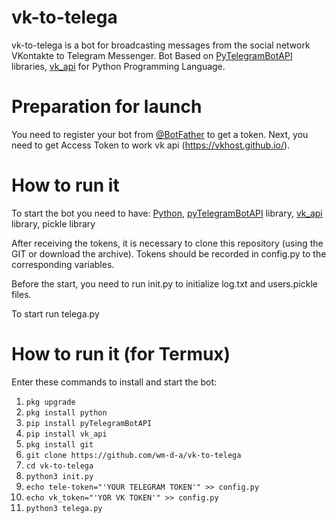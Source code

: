 # vk-to-telega
vk-to-telega is a bot for broadcasting messages from the social network VKontakte to Telegram Messenger. Bot Based on [PyTelegramBotAPI](https://github.com/eternnoir/pyTelegramBotAPI) libraries, [vk_api](https://github.com/python273/vk_api) for Python Programming Language.

# Preparation for launch

You need to register your bot from [@BotFather](https://t.me/botfather#:~:text=BotFather%20is%20the%20one%20bot,BotFather%20right%20away.) to get a token. Next, you need to get Access Token to work vk api (https://vkhost.github.io/).

# How to run it
To start the bot you need to have: [Python](https://www.python.org/), [pyTelegramBotAPI](https://pypi.org/project/pyTelegramBotAPI/) library, [vk_api](https://pypi.org/project/vk-api/) library, pickle library

After receiving the tokens, it is necessary to clone this repository (using the GIT or download the archive). Tokens should be recorded in config.py to the corresponding variables.

Before the start, you need to run init.py to initialize log.txt and users.pickle files.

To start run telega.py

# How to run it (for Termux)
Enter these commands to install and start the bot:

 1. `pkg upgrade`
 2. `pkg install python`
 3. `pip install pyTelegramBotAPI`
 4. `pip install vk_api`
 5. `pkg install git`
 6. `git clone https://github.com/wm-d-a/vk-to-telega`
 7. `cd vk-to-telega`
 8. `python3 init.py`
 9. `echo tele-token="'YOUR TELEGRAM TOKEN'" >> config.py`
 10. `echo vk_token="'YOR VK TOKEN'" >> config.py`
 11. `python3 telega.py` 
